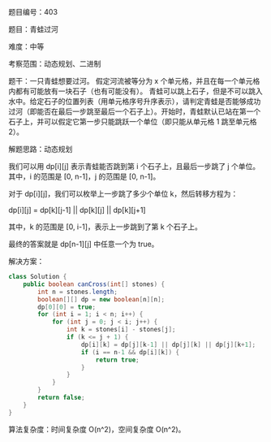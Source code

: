 题目编号：403

题目：青蛙过河

难度：中等

考察范围：动态规划、二进制

题干：一只青蛙想要过河。 假定河流被等分为 x 个单元格，并且在每一个单元格内都有可能放有一块石子（也有可能没有）。 青蛙可以跳上石子，但是不可以跳入水中。给定石子的位置列表（用单元格序号升序表示），请判定青蛙是否能够成功过河（即能否在最后一步跳至最后一个石子上）。开始时，青蛙默认已站在第一个石子上，并可以假定它第一步只能跳跃一个单位（即只能从单元格 1 跳至单元格 2）。

解题思路：动态规划

我们可以用 dp[i][j] 表示青蛙能否跳到第 i 个石子上，且最后一步跳了 j 个单位。其中，i 的范围是 [0, n-1]，j 的范围是 [0, n-1]。

对于 dp[i][j]，我们可以枚举上一步跳了多少个单位 k，然后转移方程为：

dp[i][j] = dp[k][j-1] || dp[k][j] || dp[k][j+1]

其中，k 的范围是 [0, i-1]，表示上一步跳到了第 k 个石子上。

最终的答案就是 dp[n-1][j] 中任意一个为 true。

解决方案：

```java
class Solution {
    public boolean canCross(int[] stones) {
        int n = stones.length;
        boolean[][] dp = new boolean[n][n];
        dp[0][0] = true;
        for (int i = 1; i < n; i++) {
            for (int j = 0; j < i; j++) {
                int k = stones[i] - stones[j];
                if (k <= j + 1) {
                    dp[i][k] = dp[j][k-1] || dp[j][k] || dp[j][k+1];
                    if (i == n-1 && dp[i][k]) {
                        return true;
                    }
                }
            }
        }
        return false;
    }
}
```

算法复杂度：时间复杂度 O(n^2)，空间复杂度 O(n^2)。